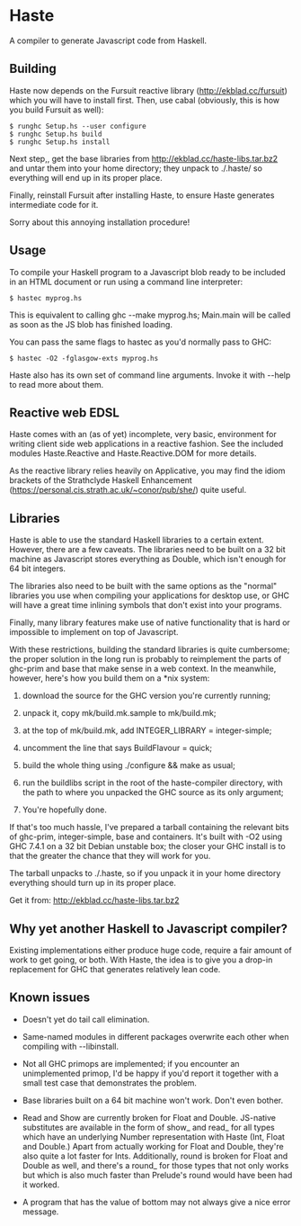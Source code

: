 Haste
=====

A compiler to generate Javascript code from Haskell.


Building
--------

Haste now depends on the Fursuit reactive library (http://ekblad.cc/fursuit)
which you will have to install first. Then, use cabal (obviously, this is how
you build Fursuit as well):

    $ runghc Setup.hs --user configure
    $ runghc Setup.hs build
    $ runghc Setup.hs install

Next step,, get the base libraries from http://ekblad.cc/haste-libs.tar.bz2
and untar them into your home directory; they unpack to ./.haste/ so
everything will end up in its proper place.

Finally, reinstall Fursuit after installing Haste, to ensure Haste generates
intermediate code for it.

Sorry about this annoying installation procedure!

Usage
-----

To compile your Haskell program to a Javascript blob ready to be included in an
HTML document or run using a command line interpreter:

    $ hastec myprog.hs

This is equivalent to calling ghc --make myprog.hs; Main.main will be called
as soon as the JS blob has finished loading.

You can pass the same flags to hastec as you'd normally pass to GHC:

    $ hastec -O2 -fglasgow-exts myprog.hs

Haste also has its own set of command line arguments. Invoke it with --help to
read more about them.

Reactive web EDSL
-----------------

Haste comes with an (as of yet) incomplete, very basic, environment for writing
client side web applications in a reactive fashion. See the included modules
Haste.Reactive and Haste.Reactive.DOM for more details.

As the reactive library relies heavily on Applicative, you may find the idiom
brackets of the Strathclyde Haskell Enhancement
(https://personal.cis.strath.ac.uk/~conor/pub/she/) quite useful.


Libraries
---------

Haste is able to use the standard Haskell libraries to a certain extent.
However, there are a few caveats. The libraries need to be built on a 32 bit
machine as Javascript stores everything as Double, which isn't enough for 64
bit integers.

The libraries also need to be built with the same options as
the "normal" libraries you use when compiling your applications for desktop
use, or GHC will have a great time inlining symbols that don't exist into
your programs.

Finally, many library features make use of native functionality that is hard
or impossible to implement on top of Javascript.

With these restrictions, building the standard libraries is quite cumbersome;
the proper solution in the long run is probably to reimplement the parts of
ghc-prim and base that make sense in a web context. In the meanwhile, however,
here's how you build them on a *nix system:

1. download the source for the GHC version you're currently running;

2. unpack it, copy mk/build.mk.sample to mk/build.mk;

3. at the top of mk/build.mk, add INTEGER_LIBRARY = integer-simple;

4. uncomment the line that says BuildFlavour = quick;

5. build the whole thing using ./configure && make as usual;

6. run the buildlibs script in the root of the haste-compiler directory, with
   the path to where you unpacked the GHC source as its only argument;

7. You're hopefully done.

If that's too much hassle, I've prepared a tarball containing the relevant
bits of ghc-prim, integer-simple, base and containers. It's built with -O2
using GHC 7.4.1 on a 32 bit Debian unstable box; the closer your GHC install
is to that the greater the chance that they will work for you.

The tarball unpacks to ./.haste, so if you unpack it in your home directory
everything should turn up in its proper place.

Get it from: http://ekblad.cc/haste-libs.tar.bz2


Why yet another Haskell to Javascript compiler?
-----------------------------------------------

Existing implementations either produce huge code, require a fair amount of
work to get going, or both. With Haste, the idea is to give you a drop-in
replacement for GHC that generates relatively lean code.


Known issues
------------

* Doesn't yet do tail call elimination.

* Same-named modules in different packages overwrite each other when compiling
  with --libinstall.

* Not all GHC primops are implemented; if you encounter an unimplemented
  primop, I'd be happy if you'd report it together with a small test case that
  demonstrates the problem.

* Base libraries built on a 64 bit machine won't work. Don't even bother.

* Read and Show are currently broken for Float and Double. JS-native
  substitutes are available in the form of show_ and read_ for all types which
  have an underlying Number representation with Haste (Int, Float and Double.)
  Apart from actually working for Float and Double, they're also quite a lot
  faster for Ints. Additionally, round is broken for Float and Double as well,
  and there's a round_ for those types that not only works but which is also
  much faster than Prelude's round would have been had it worked.

* A program that has the value of bottom may not always give a nice error
  message.
